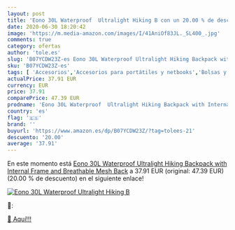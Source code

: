 ```yaml
---
layout: post
title: 'Eono 30L Waterproof  Ultralight Hiking B con un 20.00 % de descuento'
date: 2020-06-30 18:20:42
image: 'https://m.media-amazon.com/images/I/41AniOf83JL._SL400_.jpg'
comments: true
category: ofertas
author: 'tole.es'
slug: 'B07YCDW23Z-es Eono 30L Waterproof Ultralight Hiking Backpack with...'
sku: 'B07YCDW23Z-es'
tags: [ 'Accesorios','Accesorios para portátiles y netbooks','Bolsas y fundas para portátiles y netbooks','Informática','Juegos y Accesorios para PC','Mochilas para portátiles y netbooks','Videojuegos','backpack', ]
actualPrice: 37.91 EUR
currency: EUR
price: 37.91
comparePrice: 47.39 EUR
prodname: 'Eono 30L Waterproof  Ultralight Hiking Backpack with Internal Frame and Breathable Mesh Back'
country: 'es'
flag: '🇪🇸'
brand: ''
buyurl: 'https://www.amazon.es/dp/B07YCDW23Z/?tag=tolees-21'
descuento: '20.00'
average: '37.91'
---
```


En este momento está [Eono 30L Waterproof  Ultralight Hiking Backpack with Internal Frame and Breathable Mesh Back](https://www.amazon.es/dp/B07YCDW23Z/?tag=tolees-21) a 37.91 EUR (original: 47.39 EUR) (20.00 %  de descuento) en el siguiente enlace!

[![Eono 30L Waterproof  Ultralight Hiking B](https://m.media-amazon.com/images/I/41AniOf83JL._SL400_.jpg)](https://www.amazon.es/dp/B07YCDW23Z/?tag=tolees-21)

🔎:


[🛒 Aquí!!!](https://www.amazon.es/dp/B07YCDW23Z/?tag=tolees-21)
